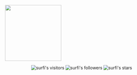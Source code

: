 <!--
### Hi there 👋 I am a student at 21 school (Ecole 42) in Moscow
-->
<!--
**aposipov/aposipov** is a ✨ _special_ ✨ repository because its `README.md` (this file) appears on your GitHub profile.

Here are some ideas to get you started:

- 🔭 I’m currently working on ...
- 🌱 I’m currently learning ...
- 👯 I’m looking to collaborate on ...
- 🤔 I’m looking for help with ...
- 💬 Ask me about ...
- 📫 How to reach me: ...
- 😄 Pronouns: ...
- ⚡ Fun fact: ...
-->
<!--
## 💼 Skills and Tools:  
<img align="left" alt="HTML5" width="30px" src="https://smile-emoji.ru/wp-content/uploads/site-images/discord/3f08359004f21963e7fc5f7c51139433.png" />
<img align="left" alt="CSS" width="22px" src="https://caglarbostanci.com.tr/wp-content/uploads/2017/04/CSS-caglarbostanci-com-tr.png" />
<img align="left" alt="Bootstrap" width="30px" src="https://s3-us-west-1.amazonaws.com/daviduli-main/assets/logos/development/Bootstrap+Badge.png" />  
</br>  
-->

<!--  
##  
- [x] Debian, Ubuntu, Fedora
- [ ] Bash
- [ ] QlickView, PowerBi, TableAu
- [ ] Docker, Docker-compose   
- [ ] Kubernetes
- [ ] VirtualBox, KVM
- [ ] CI/CD
- [ ] API
- [ ] SQL, PostgreSQL
- [ ] Python  

## 📌 Pinned Repositories  
<p align="center">
<a href="https://github.com/aposipov/42cursus">
  <img align="center" src="https://github-readme-stats.vercel.app/api/pin/?username=aposipov&repo=42cursus&theme=buefy" />
</a>
<a href="https://github.com/aposipov/linux-set">
  <img align="center" src="https://github-readme-stats.vercel.app/api/pin/?username=aposipov&repo=linux-set&theme=buefy" />
</a> </p>
-->    
<!--
## &#x1f4c8; GitHub Stats  
old theme = buefy
-->
<img src="https://camo.githubusercontent.com/120bf862735c29d54e037fbd320ad881a292b8541fce8672c936515f6c5f2ec3/68747470733a2f2f6769746875622d726561646d652d73746174732e76657263656c2e6170702f6170693f757365726e616d653d726163636f6d616e267468656d653d6769746875625f6461726b2673686f775f69636f6e733d7472756526686964655f626f726465723d74727565" data-canonical-src="https://github-readme-stats.vercel.app/api?username=aposipov&amp;theme=github_dark&amp;show_icons=true&amp;hide_border=true" style="max-width: 100%;" height="185"> 
<!--
<a href="https://github-readme-stats.vercel.app/api?username=aposipov"><img align = "left" src="https://github-readme-stats.vercel.app/api?username=aposipov&show_icons=true&include_all_commits=true&theme=github_dark&hide_border=true" alt="Alex's github stats" style="max-width: 50%;" height="185" /></a><a href=""><img src="https://github-readme-stats.vercel.app/api/top-langs/?username=aposipov&layout=compact&theme=dark&hide_border=true" style="max-width: 100%;" height="185" /></a> 
-->
<!--
| ------------- | ------------- |  
-->  
<p align="center">
<img alt="surfi's visitors" src="https://komarev.com/ghpvc/?username=aposipov&color=blue&style=flat&label=visitors" />
<img alt="surfi's followers" src="https://img.shields.io/github/followers/aposipov?color=blue" />
<img alt="surfi's stars" src="https://img.shields.io/github/stars/aposipov?color=blue" />
</p>  

<!--
---  
<h3 align="center">
	I would be really happy if you star 🌟 my repositories if they were useful to you !
</h3>
-->
